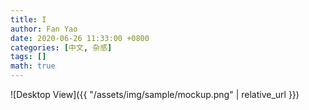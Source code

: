 ```yaml
---
title: I
author: Fan Yao
date: 2020-06-26 11:33:00 +0800
categories: [中文, 杂感]
tags: []
math: true
---
```



![Desktop View]({{ "/assets/img/sample/mockup.png" | relative_url }})



